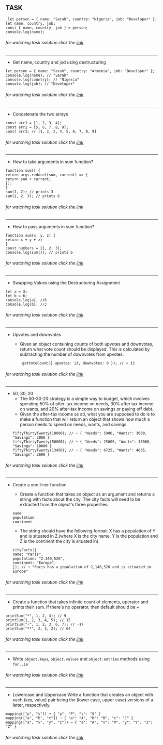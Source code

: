 ## TASK

```
 let person = { name: "Sarah", country: "Nigeria", job: "Developer" };
let name, country, job;
const { name, country, job } = person;
console.log(name);
```

###### for watching task solution click the [link](https://github.com/Gayane25/Lesson10-Objects/blob/master/1Task.js)

---

- Get name, country and jod using destructuring

```
let person = { name: "Sarah", country: "Armenia", job: "Developer" };
console.log(name); // "Sarah"
console.log(country); // "Nigeria"
console.log(job); // "Developer"
```

###### for watching task solution click the [link](https://github.com/Gayane25/Lesson10-Objects/blob/master/getNameCountryJob.js)

---

- Concatenate the two arrays

```
const arr1 = [1, 2, 3, 4];
const arr2 = [5, 6, 7, 8, 9];
const arr3; // [1, 2, 3, 4, 5, 6, 7, 8, 9]
```

###### for watching task solution click the [link](https://github.com/Gayane25/Lesson10-Objects/blob/master/ConcatArr.js)

---

- How to take arguments in sum function?

```
function sum() {
return args.reduce((sum, current) => {
return sum + current;
});
}
sum(1, 2); // prints 3
sum(1, 2, 3); // prints 6
```

###### for watching task solution click the [link](https://github.com/Gayane25/Lesson10-Objects/blob/master/takeArguments.js)

---

- How to pass arguments in sum function?

```
function sum(x, y, z) {
return x + y + z;
}
const numbers = [1, 2, 3];
console.log(sum()); // prints 6
```

###### for watching task solution click the [link](https://github.com/Gayane25/Lesson10-Objects/blob/master/passArguments.js)

---

- Swapping Values using the Destructuring Assignment

```
let a = 3;
let b = 6;
console.log(a); //6
console.log(b); //3
```

###### for watching task solution click the [link](https://github.com/Gayane25/Lesson10-Objects/blob/master/swapValues.js)

---

- Upvotes and downvotes

  - Given an object containing counts of both upvotes and downvotes, return what vote count should be displayed. This is calculated by subtracting the number of downvotes from upvotes.

    ```
     getVoteCount({ upvotes: 13, downvotes: 0 }); // ➞ 13
    ```

###### for watching task solution click the [link](https://github.com/Gayane25/Lesson10-Objects/blob/master/getVoteCount.js)

---

- 50, 30, 20
  - The 50-30-20 strategy is a simple way to budget, which involves spending 50% of after-tax income on needs, 30% after tax income on wants, and 20% after-tax income on savings or paying off debt.
  - Given the after-tax income as ati, what you are supposed to do is to make a function that will return an object that shows how much a person needs to spend on needs, wants, and savings.
  ```
  fiftyThirtyTwenty(10000); // ➞ { "Needs": 5000, "Wants": 3000, "Savings": 2000 }
  fiftyThirtyTwenty(50000); // ➞ { "Needs": 25000, "Wants": 15000, "Savings": 10000 }
  fiftyThirtyTwenty(13450); // ➞ { "Needs": 6725, "Wants": 4035, "Savings": 2690 }
  ```

###### for watching task solution click the [link](https://github.com/Gayane25/Lesson10-Objects/blob/master/afterTaxIncome.js)

---

- Create a one-liner function

  - Create a function that takes an object as an argument and returns a string with facts about the city. The city facts will need to be extracted from the object's three properties:

  ```
  name
  population
  continent
  ```

  - The string should have the following format: X has a population of Y and is situated in Z.(where X is the city name, Y is the population and Z is the continent the city is situated in).

  ```
  cityFacts({
  name: "Paris",
  population: "2,140,526",
  continent: "Europe",
  }); // ➞ "Paris has a population of 2,140,526 and is situated in Europe"
  ```

###### for watching task solution click the [link](https://github.com/Gayane25/Lesson10-Objects/blob/master/cityFacts.js)

---

- Create a function that takes infinite count of elements, operator and prints their sum. If there's no operator, then default should be +

```
printSum("*", 1, 2, 3); // 9
printSum(1, 2, 3, 4, 5); // 15
printSum("-", 1, 2, 3, 6, 7); // -17
printSum("**", 2, 3, 2); // 64
```

###### for watching task solution click the [link](https://github.com/Gayane25/Lesson10-Objects/blob/master/sumPrint.js)

---

- Write `object.keys`, `object.values` and `object.entries` methods using `for..in`

###### for watching task solution click the [link](https://github.com/Gayane25/Lesson10-Objects/blob/master/getTheKey.js)

---

- Lowercase and Uppercase
  Write a function that creates an object with each (key, value) pair being the (lower case, upper case) versions of a letter, respectively.

```
mapping(["p", "s"]) ➞ { "p": "P", "s": "S" }
mapping(["a", "b", "c"]) ➞ { "a": "A", "b": "B", "c": "C" }
mapping(["a", "v", "y", "z"]) ➞ { "a": "A", "v": "V", "y": "Y", "z": "Z" }
```

###### for watching task solution click the [link](https://github.com/Gayane25/Lesson10-Objects/blob/master/letterVersionOptional.js)
